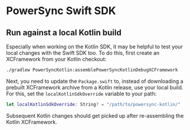 # PowerSync Swift SDK

## Run against a local Kotlin build

Especially when working on the Kotlin SDK, it may be helpful to test your local changes
with the Swift SDK too.
To do this, first create an XCFramework from your Kotlin checkout:

```bash
./gradlew PowerSyncKotlin:assemblePowerSyncKotlinDebugXCFramework
```

Next, you need to update the `Package.swift` to, instead of downloading a
prebuilt XCFramework archive from a Kotlin release, use your local build.
For this, set the `localKotlinSdkOverride` variable to your path:

```Swift
let localKotlinSdkOverride: String? = "/path/to/powersync-kotlin/"
```

Subsequent Kotlin changes should get picked up after re-assembling the Kotlin XCFramework.

